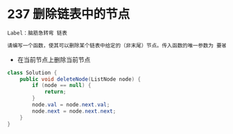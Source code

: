 # 237 删除链表中的节点

```markdown
Label：脑筋急转弯 链表

请编写一个函数，使其可以删除某个链表中给定的（非末尾）节点。传入函数的唯一参数为 要被删除的节点 
```

- 在当前节点上删除当前节点
```java
class Solution {
    public void deleteNode(ListNode node) {
        if (node == null) {
            return;
        }  
        node.val = node.next.val;
        node.next = node.next.next;
    }
}
```
